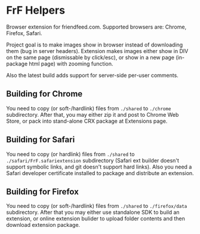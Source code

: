 FrF Helpers
===========

Browser extension for friendfeed.com.
Supported browsers are: Chrome, Firefox, Safari.

Project goal is to make images show in browser instead of downloading them (bug in server headers). 
Extension makes images either show in DIV on the same page (dismissable by click/esc), or show in a new page (in-package html page) with zooming function.

Also the latest build adds support for server-side per-user comments.


Building for Chrome
-------------------

You need to copy (or soft-/hardlink) files from `./shared` to `./chrome` subdirectory. 
After that, you may either zip it and post to Chrome Web Store, or pack into stand-alone CRX package at Extensions page.

Building for Safari
-------------------

You need to copy (or hardlink) files from `./shared` to `./safari/FrF.safariextension` subdirectory
(Safari ext builder doesn't support symbolic links, and git doesn't support hard links).
Also you need a Safari developer certificate installed to package and distribute an extension.

Building for Firefox
--------------------

You need to copy (or soft-/hardlink) files from `./shared` to `./firefox/data` subdirectory. 
After that you may either use standalone SDK to build an extension, or online extension bulider to upload folder contents and then download extension package.
